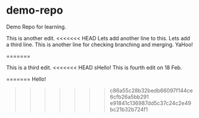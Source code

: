 # demo-repo
Demo Repo for learning.

This is another edit.
<<<<<<< HEAD
Lets add another line to this.
Lets add a third line.
This is another line for checking branching and merging.
YaHoo!

=======

This is a third edit.
<<<<<<< HEAD
sHello!
This is fourth edit on 18 Feb.

=======
Hello!
>>>>>>> c86a55c28b32bedb66097f144ce6cfb26a5bb291
>>>>>>> e91841c136987dd5c37c24c2e49bc21b32b724f1
